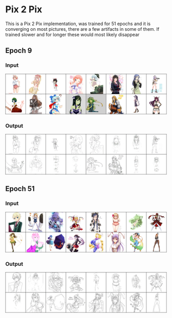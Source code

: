 # Pix 2 Pix
This is a Pix 2 Pix implementation, was trained for 51 epochs and it is converging on most pictures, there are a few artifacts in some of them. If trained slower and for longer these would most likely disappear


## Epoch 9
### Input
![9](./input_9.png)
### Output
![9](./y_gen_9.png)
## Epoch 51
### Input
![9](./input_51.png)
### Output
![9](./y_gen_51.png)